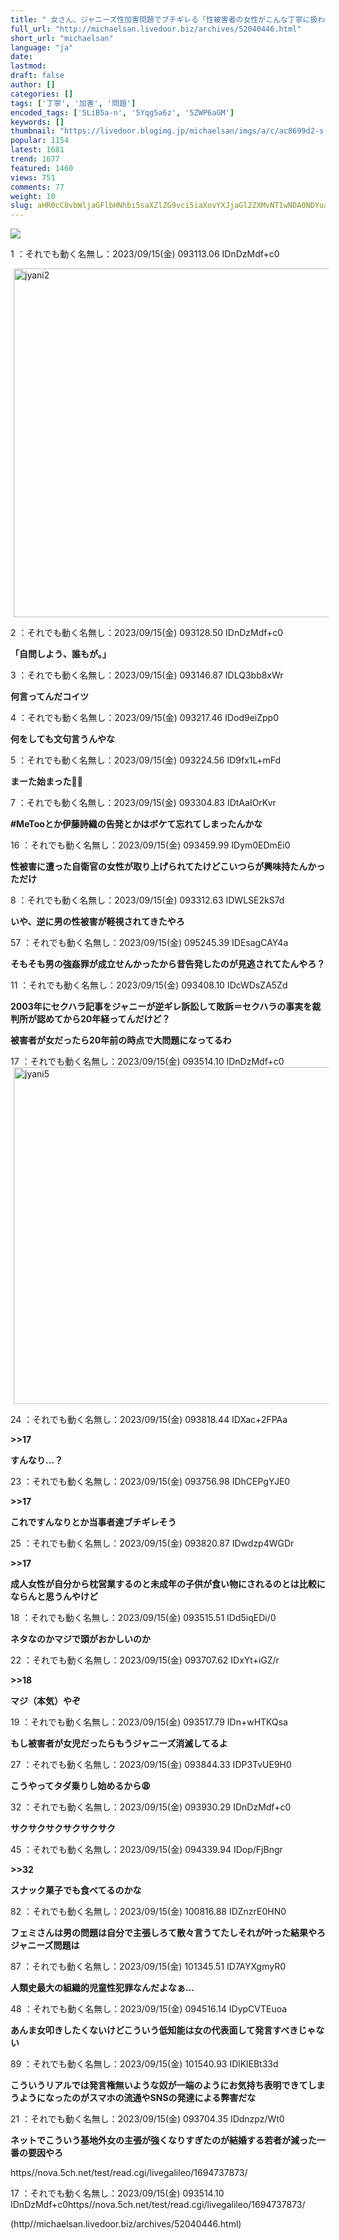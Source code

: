 ```yaml
---
title: " 女さん、ジャニーズ性加害問題でブチギレる「性被害者の女性がこんな丁寧に扱われたことあったっけ？」"
full_url: "http://michaelsan.livedoor.biz/archives/52040446.html"
short_url: "michaelsan"
language: "ja"
date: 
lastmod: 
draft: false
author: []
categories: []
tags: ['丁寧', '加害', '問題']
encoded_tags: ['5LiB5a-n', '5Yqg5a6z', '5ZWP6aGM']
keywords: []
thumbnail: "https://livedoor.blogimg.jp/michaelsan/imgs/a/c/ac8699d2-s.jpg"
popular: 1154
latest: 1681
trend: 1677
featured: 1460
views: 751
comments: 77
weight: 10
slug: aHR0cC8vbWljaGFlbHNhbi5saXZlZG9vci5iaXovYXJjaGl2ZXMvNTIwNDA0NDYuaHRtbA==
---
```


![](https://livedoor.blogimg.jp/michaelsan/imgs/a/c/ac8699d2-s.jpg)

<div><p>1 ：それでも動く名無し：2023/09/15(金) 093113.06 IDnDzMdf+c0</p><a target='_blank' title='jyani2' href='https//livedoor.blogimg.jp/michaelsan/imgs/c/7/c743c07c.jpg'><img class='pict' hspace='5' alt='jyani2' border='0' height='558' width='680' src='https//livedoor.blogimg.jp/michaelsan/imgs/c/7/c743c07c-s.jpg'></a><p>2 ：それでも動く名無し：2023/09/15(金) 093128.50 IDnDzMdf+c0</p><b><p>「自問しよう、誰もが。」 </p></b><p>3 ：それでも動く名無し：2023/09/15(金) 093146.87 IDLQ3bb8xWr</p><b><p>何言ってんだコイツ</p></b><p>4 ：それでも動く名無し：2023/09/15(金) 093217.46 IDod9eiZpp0</p><b><p>何をしても文句言うんやな </p></b><p>5 ：それでも動く名無し：2023/09/15(金) 093224.56 ID9fx1L+mFd</p><b><p>まーた始まった🤦‍♂ </p></b><p>7 ：それでも動く名無し：2023/09/15(金) 093304.83 IDtAaIOrKvr</p><b><p>#MeTooとか伊藤詩織の告発とかはボケて忘れてしまったんかな </p></b><p>16 ：それでも動く名無し：2023/09/15(金) 093459.99 IDym0EDmEi0</p><b><p>性被害に遭った自衛官の女性が取り上げられてたけどこいつらが興味持たんかっただけ</p></b><p>8 ：それでも動く名無し：2023/09/15(金) 093312.63 IDWLSE2kS7d</p><b><p>いや、逆に男の性被害が軽視されてきたやろ </p></b><p>57 ：それでも動く名無し：2023/09/15(金) 095245.39 IDEsagCAY4a</p><b><p>そもそも男の強姦罪が成立せんかったから昔告発したのが見逃されてたんやろ？ </p></b><p>11 ：それでも動く名無し：2023/09/15(金) 093408.10 IDcWDsZA5Zd</p><p><b><p>2003年にセクハラ記事をジャニーが逆ギレ訴訟して敗訴＝セクハラの事実を裁判所が認めてから20年経ってんだけど？</p></b></p><p><b><p></p></b></p><p><b><p>被害者が女だったら20年前の時点で大問題になってるわ</p></b></p>17 ：それでも動く名無し：2023/09/15(金) 093514.10 IDnDzMdf+c0<a target='_blank' title='jyani5' href='https//livedoor.blogimg.jp/michaelsan/imgs/9/2/92151350.jpg'><img class='pict' hspace='5' alt='jyani5' border='0' height='539' width='680' src='https//livedoor.blogimg.jp/michaelsan/imgs/9/2/92151350-s.jpg'></a><p>24 ：それでも動く名無し：2023/09/15(金) 093818.44 IDXac+2FPAa</p><p><b><p>>>17</p></b></p><p><b><p></p></b></p><b><p>すんなり…？ </p></b><p>23 ：それでも動く名無し：2023/09/15(金) 093756.98 IDhCEPgYJE0</p><p><b><p><p>>>17</p></p></b></p><p><b><p><p></p></p></b></p><b><p><p>これですんなりとか当事者達ブチギレそう</p></p></b><b></b><p>25 ：それでも動く名無し：2023/09/15(金) 093820.87 IDwdzp4WGDr</p><p><b><p>>>17</p></b></p><p><b><p></p></b></p><b><p>成人女性が自分から枕営業するのと未成年の子供が食い物にされるのとは比較にならんと思うんやけど</p></b><p>18 ：それでも動く名無し：2023/09/15(金) 093515.51 IDd5iqEDi/0</p><b><p>ネタなのかマジで頭がおかしいのか</p></b><p>22 ：それでも動く名無し：2023/09/15(金) 093707.62 IDxYt+iGZ/r</p><p><b><p>>>18</p></b></p><p><b><p></p></b></p><b><p>マジ（本気）やぞ </p></b><p>19 ：それでも動く名無し：2023/09/15(金) 093517.79 IDn+wHTKQsa</p><b><p>もし被害者が女児だったらもうジャニーズ消滅してるよ </p></b><p>27 ：それでも動く名無し：2023/09/15(金) 093844.33 IDP3TvUE9H0</p><b><p>こうやってタダ乗りし始めるから😩</p></b><p>32 ：それでも動く名無し：2023/09/15(金) 093930.29 IDnDzMdf+c0</p><b><p>サクサクサクサクサクサク</p></b><p>45 ：それでも動く名無し：2023/09/15(金) 094339.94 IDop/FjBngr</p><p><p><b><p>>>32</p></b></p></p><p><p><b><p></p></b></p></p><p><b><p>スナック菓子でも食べてるのかな</p></b></p><p>82 ：それでも動く名無し：2023/09/15(金) 100816.88 IDZnzrE0HN0</p><b><p>フェミさんは男の問題は自分で主張しろて散々言うてたしそれが叶った結果やろジャニーズ問題は </p></b><p>87 ：それでも動く名無し：2023/09/15(金) 101345.51 ID7AYXgmyR0</p><b><p>人類史最大の組織的児童性犯罪なんだよなぁ… </p></b><p>48 ：それでも動く名無し：2023/09/15(金) 094516.14 IDypCVTEuoa</p><b><p>あんま女叩きしたくないけどこういう低知能は女の代表面して発言すべきじゃない </p></b><p>89 ：それでも動く名無し：2023/09/15(金) 101540.93 IDlKlEBt33d</p><b><p>こういうリアルでは発言権無いような奴が一端のようにお気持ち表明できてしまうようになったのがスマホの流通やSNSの発達による弊害だな</p></b><p>21 ：それでも動く名無し：2023/09/15(金) 093704.35 IDdnzpz/Wt0</p><b><p><p>ネットでこういう基地外女の主張が強くなりすぎたのが結婚する若者が減った一番の要因やろ </p></p></b>https//nova.5ch.net/test/read.cgi/livegalileo/1694737873/<br clear='all'> <p id='a6850dc6aefc0d5bbff2bea180d92d89'> </p> <p id='a6850dc6aefc0d5bbff2bea180d92d89'> </p> <p class='alistcloud-container-6795'></p> <p>17 ：それでも動く名無し：2023/09/15(金) 093514.10 IDnDzMdf+c0https//nova.5ch.net/test/read.cgi/livegalileo/1694737873/</p></div>

(http//michaelsan.livedoor.biz/archives/52040446.html)
